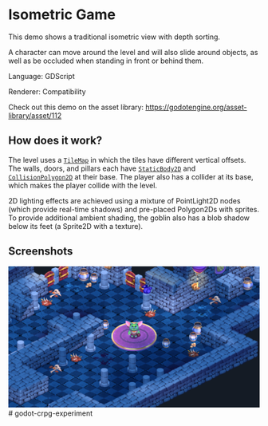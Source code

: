 # Isometric Game

This demo shows a traditional isometric view with depth sorting.

A character can move around the level and will also slide around objects,
as well as be occluded when standing in front or behind them.

Language: GDScript

Renderer: Compatibility

Check out this demo on the asset library: https://godotengine.org/asset-library/asset/112

## How does it work?

The level uses a [`TileMap`](https://docs.godotengine.org/en/latest/classes/class_tilemap.html#class-tilemap)
in which the tiles have different vertical offsets.
The walls, doors, and pillars each have
[`StaticBody2D`](https://docs.godotengine.org/en/latest/classes/class_staticbody2d.html)
and [`CollisionPolygon2D`](https://docs.godotengine.org/en/latest/classes/class_collisionpolygon2d.html)
at their base. The player also has a collider at its base,
which makes the player collide with the level.

2D lighting effects are achieved using a mixture of PointLight2D nodes (which provide real-time shadows)
and pre-placed Polygon2Ds with sprites. To provide additional ambient shading, the goblin also has a blob
shadow below its feet (a Sprite2D with a texture).

## Screenshots

![Screenshot](screenshots/isometric.webp)
#   g o d o t - c r p g - e x p e r i m e n t 
 
 